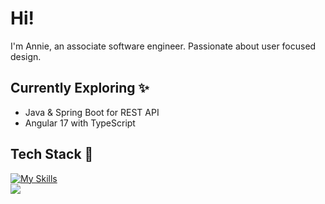 # Hi! 
I'm Annie, an associate software engineer. Passionate about user focused design.  

## Currently Exploring ✨
- Java & Spring Boot for REST API
- Angular 17 with TypeScript

## Tech Stack 🍂
[![My Skills](https://skillicons.dev/icons?i=git,github,html,css,scss,angular,typescript,cs,dotnet,java,&perline=5)](https://skillicons.dev)  
  <a href="https://github.com/AnnieOhlen/github-readme-stats">
    <img src="https://github-readme-stats.vercel.app/api/top-langs/?username=AnnieOhlen&layout=compact&langs_count=10&theme=cobalt" />
  </a>
